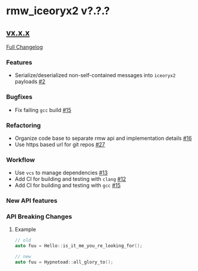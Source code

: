# rmw_iceoryx2 v?.?.?

## [vx.x.x](https://github.com/ekxide/rmw_iceoryx2/tree/vx.x.x)

[Full Changelog](https://github.com/ekxide/rmw_iceoryx2/compare/vx.x.x...vx.x.x)

### Features

<!--
    NOTE: Add new entries sorted by issue number to minimize the possibility of
    conflicts when merging.
-->

* Serialize/deserialized non-self-contained messages into `iceoryx2` payloads [#2](https://github.com/ekxide/rmw_iceoryx2/issues/2)

### Bugfixes

<!--
    NOTE: Add new entries sorted by issue number to minimize the possibility of
    conflicts when merging.
-->

* Fix failing `gcc` build [#15](https://github.com/ekxide/rmw_iceoryx2/issues/15)

### Refactoring

<!--
    NOTE: Add new entries sorted by issue number to minimize the possibility of
    conflicts when merging.
-->

* Organize code base to separate rmw api and implementation details [#16](https://github.com/ekxide/rmw_iceoryx2/issues/16)
* Use https based url for git repos [#27](https://github.com/ekxide/rmw_iceoryx2/issues/27)

### Workflow

<!--
    NOTE: Add new entries sorted by issue number to minimize the possibility of
    conflicts when merging.
-->

* Use `vcs` to manage dependencies [#13](https://github.com/ekxide/rmw_iceoryx2/issues/13)
* Add CI for building and testing with `clang` [#12](https://github.com/ekxide/rmw_iceoryx2/issues/12)
* Add CI for building and testing with `gcc` [#15](https://github.com/ekxide/rmw_iceoryx2/issues/15)

### New API features

<!--
    NOTE: Add new entries sorted by issue number to minimize the possibility of
    conflicts when merging.
-->


### API Breaking Changes

1. Example

   ```cpp
   // old
   auto fuu = Hello::is_it_me_you_re_looking_for();

   // new
   auto fuu = Hypnotoad::all_glory_to();
   ```
